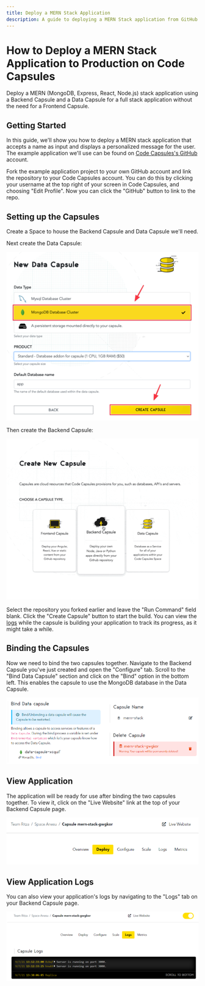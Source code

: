 ```yaml
---
title: Deploy a MERN Stack Application
description: A guide to deploying a MERN Stack application from GitHub.
---
```


# How to Deploy a MERN Stack Application to Production on Code Capsules

Deploy a MERN (MongoDB, Express, React, Node.js) stack application using a Backend Capsule and a Data Capsule for a full stack application without the need for a Frontend Capsule.

## Getting Started

In this guide, we'll show you how to deploy a MERN stack application that accepts a name as input and displays a personalized message for the user. The example application we'll use can be found on [Code Capsules's GitHub](https://github.com/codecapsules-io/mern-stack) account.

Fork the example application project to your own GitHub account and link the repository to your Code Capsules account. You can do this by clicking your username at the top right of your screen in Code Capsules, and choosing "Edit Profile". Now you can click the "GitHub" button to link to the repo. 

## Setting up the Capsules

Create a Space to house the Backend Capsule and Data Capsule we'll need.

Next create the Data Capsule:

![MongoDB Database Cluster](../assets/reference/mongodb-database-cluster.png)

Then create the Backend Capsule:  

![Create Backend Capsule](../assets/deployment/mern/creating-backend-mern.gif)

Select the repository you forked earlier and leave the "Run Command" field blank. Click the "Create Capsule" button to start the build. You can view the [logs](#view-application-logs) while the capsule is building your application to track its progress, as it might take a while. 

## Binding the Capsules

Now we need to bind the two capsules together. Navigate to the Backend Capsule you've just created and open the "Configure" tab. Scroll to the "Bind Data Capsule" section and click on the "Bind" option in the bottom left. This enables the capsule to use the MongoDB database in the Data Capsule. 

![Bind MERN Capsules](../assets/deployment/mern/bind-mern-capsules.png)

## View Application

The application will be ready for use after binding the two capsules together. To view it, click on the "Live Website" link at the top of your Backend Capsule page.

![Live Website Link](../assets/deployment/mern/live-website-link.png)

## View Application Logs

You can also view your application's logs by navigating to the "Logs" tab on your Backend Capsule page.

![Application Logs](../assets/deployment/mern/application-logs.png)
